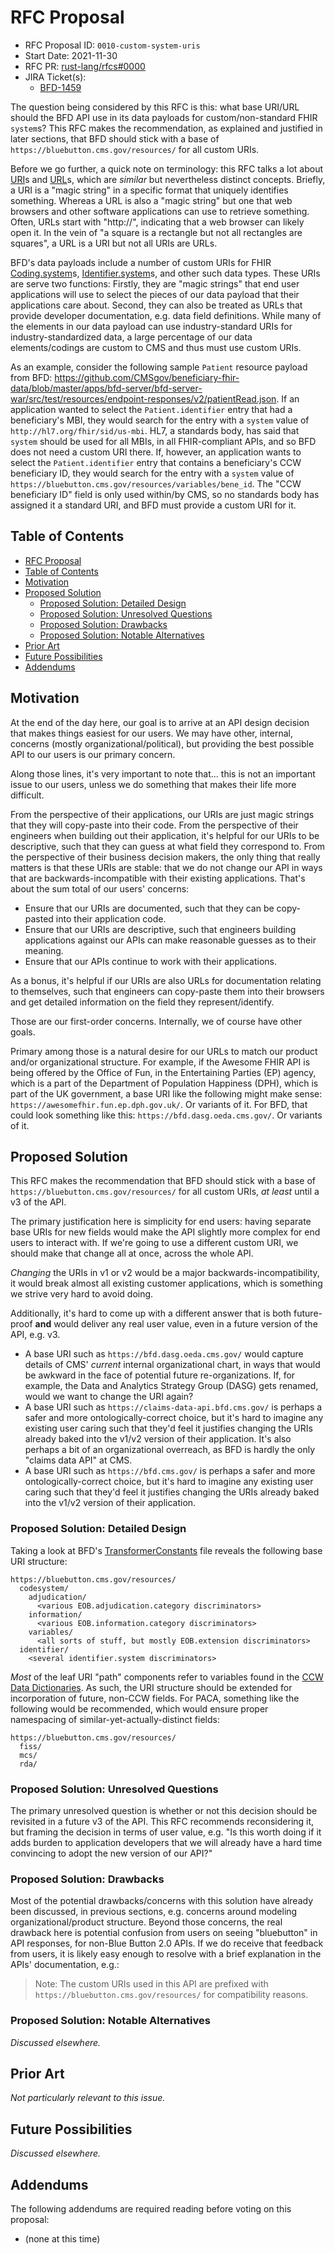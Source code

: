 # RFC Proposal
[RFC Proposal]: #rfc-proposal

* RFC Proposal ID: `0010-custom-system-uris`
* Start Date: 2021-11-30
* RFC PR: [rust-lang/rfcs#0000](https://github.com/rust-lang/rfcs/pull/0000)
* JIRA Ticket(s):
    * [BFD-1459](https://jira.cms.gov/browse/BFD-1459)

<!--
Write a brief summary here: a one paragraph explanation of the feature. Try to structure it like an "elevator pitch": it should provide readers with a high-level understanding of the goals and proposed solution.

Please note: many of the other sections below will not be needed for some proposals;
  don't waste time writing responses that don't deliver real value.
For any such not-needed section, simply write in "N/A".
-->

The question being considered by this RFC is this:
  what base URI/URL should the BFD API use in its data payloads for custom/non-standard FHIR `system`s?
This RFC makes the recommendation,
  as explained and justified in later sections,
  that BFD should stick with a base of
  `https://bluebutton.cms.gov/resources/` for all custom URIs.

Before we go further, a quick note on terminology:
  this RFC talks a lot about
  [URI](https://datatracker.ietf.org/doc/html/rfc3986)s and
  [URL](https://datatracker.ietf.org/doc/html/rfc1738)s,
  which are _similar_ but nevertheless distinct concepts.
Briefly, a URI is a "magic string" in a specific format that uniquely identifies something.
Whereas a URL is also a "magic string" but one that web browsers and other software applications can use to retrieve something.
Often, URLs start with "http://", indicating that a web browser can likely open it.
In the vein of "a square is a rectangle but not all rectangles are squares",
  a URL is a URI but not all URIs are URLs.

BFD's data payloads include a number of custom URIs for FHIR
  [Coding.system](https://www.hl7.org/fhir/datatypes-definitions.html#Coding.system)s,
  [Identifier.system](https://www.hl7.org/fhir/datatypes-definitions.html#Identifier.system)s,
  and other such data types.
These URIs are serve two functions:
Firstly, they are "magic strings" that end user applications will use to select the pieces of our data payload that their applications care about.
Second, they can also be treated as URLs that provide developer documentation, e.g. data field definitions.
While many of the elements in our data payload can use industry-standard URIs for industry-standardized data,
  a large percentage of our data elements/codings are custom to CMS and thus must use custom URIs.

As an example, consider the following sample `Patient` resource payload from BFD:
  <https://github.com/CMSgov/beneficiary-fhir-data/blob/master/apps/bfd-server/bfd-server-war/src/test/resources/endpoint-responses/v2/patientRead.json>.
If an application wanted to select the `Patient.identifier` entry that had a beneficiary's MBI,
  they would search for the entry with a `system` value of `http://hl7.org/fhir/sid/us-mbi`.
HL7, a standards body, has said that `system` should be used for all MBIs,
  in all FHIR-compliant APIs, and so BFD does not need a custom URI there.
If, however, an application wants to select the `Patient.identifier` entry that contains a beneficiary's CCW beneficiary ID,
  they would search for the entry with a `system` value of `https://bluebutton.cms.gov/resources/variables/bene_id`.
The "CCW beneficiary ID" field is only used within/by CMS,
  so no standards body has assigned it a standard URI,
  and BFD must provide a custom URI for it.


## Table of Contents
[Table of Contents]: #table-of-contents

* [RFC Proposal](#rfc-proposal)
* [Table of Contents](#table-of-contents)
* [Motivation](#motivation)
* [Proposed Solution](#proposed-solution)
    * [Proposed Solution: Detailed Design](#proposed-solution-detailed-design)
    * [Proposed Solution: Unresolved Questions](#proposed-solution-unresolved-questions)
    * [Proposed Solution: Drawbacks](#proposed-solution-drawbacks)
    * [Proposed Solution: Notable Alternatives](#proposed-solution-notable-alternatives)
* [Prior Art](#prior-art)
* [Future Possibilities](#future-possibilities)
* [Addendums](#addendums)


## Motivation
[Motivation]: #motivation

<!--
Why are we doing this?
What use cases does it support?
What is the expected outcome?
Why is now the appropriate time to address this?
-->

At the end of the day here,
  our goal is to arrive at an API design decision that makes things easiest for our users.
We may have other, internal, concerns (mostly organizational/political),
  but providing the best possible API to our users is our primary concern.

Along those lines, it's very important to note that...
  this is not an important issue to our users,
  unless we do something that makes their life more difficult.

From the perspective of their applications,
  our URIs are just magic strings that they will copy-paste into their code.
From the perspective of their engineers when building out their application,
  it's helpful for our URIs to be descriptive,
  such that they can guess at what field they correspond to.
From the perspective of their business decision makers,
  the only thing that really matters is that these URIs are stable:
  that we do not change our API in ways that are backwards-incompatible with their existing applications.
That's about the sum total of our users' concerns:

* Ensure that our URIs are documented,
    such that they can be copy-pasted into their application code.
* Ensure that our URIs are descriptive,
    such that engineers building applications against our APIs can make reasonable guesses as to their meaning.
* Ensure that our APIs continue to work with their applications.

As a bonus, it's helpful if our URIs are also URLs for documentation relating to themselves,
  such that engineers can copy-paste them into their browsers and get detailed information on the field they represent/identify.

Those are our first-order concerns.
Internally, we of course have other goals.

Primary among those is a natural desire for our URLs to match our product and/or organizational structure.
For example, if the Awesome FHIR API is being offered by the Office of Fun,
  in the Entertaining Parties (EP) agency,
  which is a part of the Department of Population Happiness (DPH),
  which is part of the UK government,
  a base URI like the following might make sense:
  `https://awesomefhir.fun.ep.dph.gov.uk/`.
Or variants of it.
For BFD, that could look something like this:
  `https://bfd.dasg.oeda.cms.gov/`.
Or variants of it.


## Proposed Solution
[Proposed Solution]: #proposed-solution

<!--
Explain the proposal as if it was already implemented and shipped, and you were just explaining it to another developer or user.
That generally means:

* Introducing new named concepts.
* Identifying and address each of the various audiences who might (or should) care about this proposal.
  Explaining the solution using concepts and terms relevant to eaach of them.
  Explaining how they should _think_ about the solution; detailing the impact as concretely as possible.
  Possible audiences might include:
    * Internal team: engineers, operators, product management, business owners.
    * External users: engineers, operators, product management, business owners, end users.
* Explaining the feature largely in terms of examples.
    * Screencasts are often a good idea.
        * On Mac OS X, you can use the built-in Quicktime Player or the built-in Mac OS X Mojave (and up) feature.
    * Diagrams are often a good idea.
        * Keep it simple! Use something like <http://asciiflow.com/>.
* As part of implementing this proposal, will any documentation updates be needed, e.g. changelogs, Confluence pages, etc.?
  If so, draft them now! Include the draft as a subsection or addendum.
-->

This RFC makes the recommendation that BFD should stick with a base of
  `https://bluebutton.cms.gov/resources/` for all custom URIs,
  _at least_ until a v3 of the API.

The primary justification here is simplicity for end users:
  having separate base URIs for new fields would make the API slightly more complex for end users to interact with.
If we're going to use a different custom URI, we should make that change all at once, across the whole API.

_Changing_ the URIs in v1 or v2 would be a major backwards-incompatibility,
  it would break almost all existing customer applications,
  which is something we strive very hard to avoid doing.

Additionally, it's hard to come up with a different answer that is both future-proof **and** would deliver any real user value,
  even in a future version of the API, e.g. v3.
* A base URI such as `https://bfd.dasg.oeda.cms.gov/` would capture details of CMS' _current_ internal organizational chart,
    in ways that would be awkward in the face of potential future re-organizations.
  If, for example, the Data and Analytics Strategy Group (DASG) gets renamed,
    would we want to change the URI again?
* A base URI such as `https://claims-data-api.bfd.cms.gov/` is perhaps a safer and more ontologically-correct choice,
    but it's hard to imagine any existing user caring such that they'd feel it justifies changing
    the URIs already baked into the v1/v2 version of their application.
  It's also perhaps a bit of an organizational overreach,
    as BFD is hardly the only "claims data API" at CMS.
* A base URI such as `https://bfd.cms.gov/` is perhaps a safer and more ontologically-correct choice,
    but it's hard to imagine any existing user caring such that they'd feel it justifies changing
    the URIs already baked into the v1/v2 version of their application.


### Proposed Solution: Detailed Design
[Proposed Solution: Detailed Design]: #proposed-solution-detailed-design

<!--
This is the technical portion of the RFC. Explain the design in sufficient detail that:

* Its interaction with other features is clear.
* It is reasonably clear how the feature would be implemented.
* Corner cases are dissected by example.

The section should return to the examples given in the previous section, and explain more fully how the detailed proposal makes those examples work.
-->

Taking a look at BFD's
  [TransformerConstants](https://github.com/CMSgov/beneficiary-fhir-data/blob/master/apps/bfd-server/bfd-server-war/src/main/java/gov/cms/bfd/server/war/commons/TransformerConstants.java)
  file reveals the following base URI structure:

```
https://bluebutton.cms.gov/resources/
  codesystem/
    adjudication/
      <various EOB.adjudication.category discriminators>
    information/
      <various EOB.information.category discriminators>
    variables/
      <all sorts of stuff, but mostly EOB.extension discriminators>
  identifier/
    <several identifier.system discriminators>
```

_Most_ of the leaf URI "path" components refer to variables found in the
  [CCW Data Dictionaries](https://www2.ccwdata.org/web/guest/data-dictionaries).
As such, the URI structure should be extended for incorporation of future, non-CCW fields.
For PACA, something like the following would be recommended,
  which would ensure proper namespacing of similar-yet-actually-distinct fields:

```
https://bluebutton.cms.gov/resources/
  fiss/
  mcs/
  rda/
```


### Proposed Solution: Unresolved Questions
[Proposed Solution: Unresolved Questions]: #proposed-solution-unresolved-questions

<!--
Collect a list of action items to be resolved or officially deferred before this RFC is submitted for final comment, including:

* What parts of the design do you expect to resolve through the RFC process before this gets merged?
* What parts of the design do you expect to resolve through the implementation of this feature before stabilization?
* What related issues do you consider out of scope for this RFC that could be addressed in the future independently of the solution that comes out of this RFC?
-->

The primary unresolved question is whether or not this decision should be revisited in a future v3 of the API.
This RFC recommends reconsidering it, but framing the decision in terms of user value,
  e.g. "Is this worth doing if it adds burden to application developers that we will already have a hard time convincing to adopt the new version of our API?"


### Proposed Solution: Drawbacks
[Proposed Solution: Drawbacks]: #proposed-solution-drawbacks

<!--
Why should we *not* do this?
-->

Most of the potential drawbacks/concerns with this solution have already been discussed,
  in previous sections, e.g. concerns around modeling organizational/product structure.
Beyond those concerns,
  the real drawback here is potential confusion from users on seeing "bluebutton" in API responses,
  for non-Blue Button 2.0 APIs.
If we do receive that feedback from users,
  it is likely easy enough to resolve with a brief explanation in the APIs' documentation, e.g.:

> Note: The custom URIs used in this API are prefixed with
>   `https://bluebutton.cms.gov/resources/` for compatibility reasons.


### Proposed Solution: Notable Alternatives
[Proposed Solution: Notable Alternatives]: #proposed-solution-notable-alternatives

<!--
* Why is this design the best in the space of possible designs?
* What other designs have been considered and what is the rationale for not choosing them?
* What is the impact of not doing this?
-->

_Discussed elsewhere._


## Prior Art
[Prior Art]: #prior-art

<!--
Discuss prior art, both the good and the bad, in relation to this proposal.
A few examples of what this can include are:

* For feature proposals:
  Does this feature exist in other similar-ish APIs and what experience have their community had?
* For architecture proposals:
  Is this architecture used by other CMS or fedgov systems and what experience have they had?
* For process proposals:
  Is this process used by other CMS or fedgov programs and what experience have they had?
* For other teams:
  What lessons can we learn from what other communities have done here?
* Papers and other references:
  Are there any published papers or great posts that discuss this?
  If you have some relevant papers to refer to, this can serve as a more detailed theoretical background.

This section is intended to encourage you as an author to think about the lessons from other languages, provide readers of your RFC with a fuller picture.
If there is no prior art, that is fine - your ideas are interesting to us whether they are brand new or if it is an adaptation from other languages.

Note that while precedent set by other programs is some motivation, it does not on its own motivate an RFC.
Please also take into consideration that we (and the government in general) sometimes intentionally diverge from common "best practices".
-->

_Not particularly relevant to this issue._


## Future Possibilities
[Future Possibilities]: #future-possibilities

<!--
Think about what the natural extension and evolution of your proposal would be and how it would affect the language and project as a whole in a holistic way.
Try to use this section as a tool to more fully consider all possible interactions with the project and language in your proposal.
Also consider how the this all fits into the roadmap for the project and of the relevant sub-team.

This is also a good place to "dump ideas", if they are out of scope for the RFC you are writing but otherwise related.

If you have tried and cannot think of any future possibilities, you may simply state that you cannot think of anything.

Note that having something written down in the future-possibilities section is not a reason to accept the current or a future RFC;
  such notes should be in the section on motivation or rationale in this or subsequent RFCs.
The section merely provides additional information.
-->

_Discussed elsewhere._


## Addendums
[Addendums]: #addendums

The following addendums are required reading before voting on this proposal:

* (none at this time)

